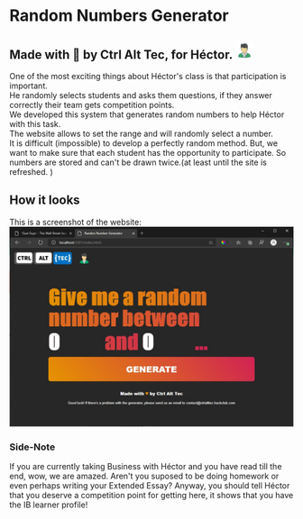 # Random Numbers Generator
## Made with 💙  by Ctrl Alt Tec, for Héctor. <img src = "good.png" height = 30px>
One of the most exciting things about Héctor's class is that participation is important.<br>
He randomly selects students and asks them questions, if they answer correctly their team gets competition points. <br>
We developed this system that generates random numbers to help Héctor with this task. <br>
The website allows to set the range and will randomly select a number. <br>
It is difficult (impossible) to develop a perfectly random method. But, we want to make sure that each student has the opportunity to participate. So numbers are stored and can't be drawn twice.(at least until the site is refreshed. ) <br>

## How it looks
This is a screenshot of the website: 
<img src = "screenshot.jpg">

### Side-Note
If you are currently taking Business with Héctor and you have read till the end, wow, we are amazed. Aren't you suposed to be doing homework or even perhaps writing your Extended Essay? Anyway, you should tell Héctor that you deserve a competition point for getting here, it shows that you have the IB learner profile! <br>